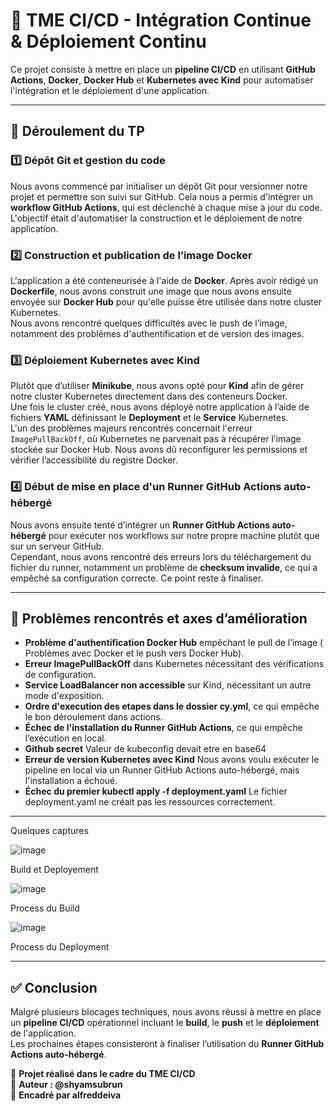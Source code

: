# 🚀 TME CI/CD - Intégration Continue & Déploiement Continu

Ce projet consiste à mettre en place un **pipeline CI/CD** en utilisant **GitHub Actions**, **Docker**, **Docker Hub** et **Kubernetes avec Kind** pour automatiser l'intégration et le déploiement d'une application.

---

## 📌 Déroulement du TP

### 1️⃣ Dépôt Git et gestion du code  
Nous avons commencé par initialiser un dépôt Git pour versionner notre projet et permettre son suivi sur GitHub. Cela nous a permis d'intégrer un **workflow GitHub Actions**, qui est déclenché à chaque mise à jour du code. L'objectif était d'automatiser la construction et le déploiement de notre application.  

### 2️⃣ Construction et publication de l’image Docker  
L'application a été conteneurisée à l'aide de **Docker**. Après avoir rédigé un **Dockerfile**, nous avons construit une image que nous avons ensuite envoyée sur **Docker Hub** pour qu'elle puisse être utilisée dans notre cluster Kubernetes.  
Nous avons rencontré quelques difficultés avec le push de l’image, notamment des problèmes d'authentification et de version des images.  

### 3️⃣ Déploiement Kubernetes avec Kind  
Plutôt que d’utiliser **Minikube**, nous avons opté pour **Kind** afin de gérer notre cluster Kubernetes directement dans des conteneurs Docker.  
Une fois le cluster créé, nous avons déployé notre application à l’aide de fichiers **YAML** définissant le **Deployment** et le **Service** Kubernetes.  
L'un des problèmes majeurs rencontrés concernait l'erreur `ImagePullBackOff`, où Kubernetes ne parvenait pas à récupérer l’image stockée sur Docker Hub. Nous avons dû reconfigurer les permissions et vérifier l’accessibilité du registre Docker.  

### 4️⃣ Début de mise en place d'un Runner GitHub Actions auto-hébergé  
Nous avons ensuite tenté d’intégrer un **Runner GitHub Actions auto-hébergé** pour exécuter nos workflows sur notre propre machine plutôt que sur un serveur GitHub.  
Cependant, nous avons rencontré des erreurs lors du téléchargement du fichier du runner, notamment un problème de **checksum invalide**, ce qui a empêché sa configuration correcte. Ce point reste à finaliser.  

---

## 🚧 Problèmes rencontrés et axes d’amélioration  

- **Problème d'authentification Docker Hub** empêchant le pull de l’image ( Problèmes avec Docker et le push vers Docker Hub).  
- **Erreur ImagePullBackOff** dans Kubernetes nécessitant des vérifications de configuration.  
- **Service LoadBalancer non accessible** sur Kind, nécessitant un autre mode d'exposition.
- **Ordre d'execution des etapes dans le dossier cy.yml**, ce qui empêche le bon déroulement dans actions.  
- **Échec de l'installation du Runner GitHub Actions**, ce qui empêche l’exécution en local.  
- **Github secret** Valeur de kubeconfig devait etre en base64 
- **Erreur de version Kubernetes avec Kind** Nous avons voulu exécuter le pipeline en local via un Runner GitHub Actions auto-hébergé, mais l'installation a échoué.
- **Échec du premier kubectl apply -f deployment.yaml** Le fichier deployment.yaml ne créait pas les ressources correctement.
  
---

Quelques captures

![image](https://github.com/user-attachments/assets/80da0c30-2ff9-4334-938d-9d113341b9f0)

Build et Deployement

![image](https://github.com/user-attachments/assets/4d701272-971a-45b2-b102-7c21b94894fe)

Process du Build

![image](https://github.com/user-attachments/assets/6cc7630c-3aff-40e6-b328-732f0f48d1fc)

Process du Deployment

---
## ✅ Conclusion  

Malgré plusieurs blocages techniques, nous avons réussi à mettre en place un **pipeline CI/CD** opérationnel incluant le **build**, le **push** et le **déploiement** de l'application.  
Les prochaines étapes consisteront à finaliser l’utilisation du **Runner GitHub Actions auto-hébergé**.

📌 **Projet réalisé dans le cadre du TME CI/CD**  
📌 **Auteur : @shyamsubrun**   
📌 **Encadré par alfreddeiva**
